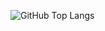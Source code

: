 ![GitHub Top Langs](https://github-readme-stats.vercel.app/api/top-langs/?username=robence&layout=compact)

